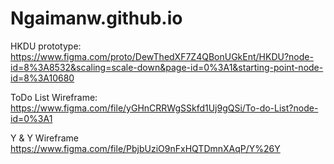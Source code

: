 # Ngaimanw.github.io

HKDU 
prototype:
https://www.figma.com/proto/DewThedXF7Z4QBonUGkEnt/HKDU?node-id=8%3A8532&scaling=scale-down&page-id=0%3A1&starting-point-node-id=8%3A10680

ToDo List
Wireframe:
https://www.figma.com/file/yGHnCRRWgSSkfd1Uj9gQSi/To-do-List?node-id=0%3A1

Y & Y
Wireframe
https://www.figma.com/file/PbjbUziO9nFxHQTDmnXAqP/Y%26Y
